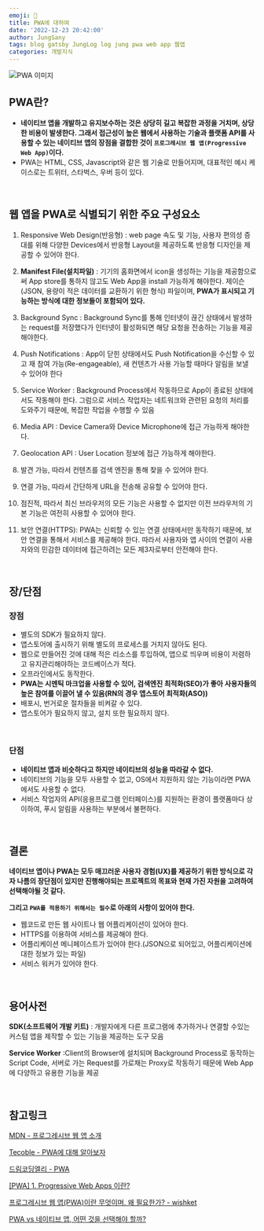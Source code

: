 ```yaml
---
emoji: 📱
title: PWA에 대하여
date: '2022-12-23 20:42:00'
author: JungSany
tags: blog gatsby JungLog log jung pwa web app 웹앱
categories: 개발지식
---
```


![PWA 이미지](https://www.weblineindia.com/assets/img/og-img/progressive-web-app-development_og.jpg)

## PWA란?

- **네이티브 앱을 개발하고 유지보수하는 것은 상당히 길고 복잡한 과정을 거치며, 상당한 비용이 발생한다. 그래서 접근성이 높은 웹에서 사용하는 기술과 플랫폼 API를 사용할 수 있는 네이티브 앱의 장점을 결합한 것이 `프로그레시브 웹 앱(Progressive Web App)`이다.**
- PWA는 HTML, CSS, Javascript와 같은 웹 기술로 만들어지며, 대표적인 예시 케이스로는 트위터, 스타벅스, 우버 등이 있다.

<br/>

## 웹 앱을 PWA로 식별되기 위한 주요 구성요소

1. Responsive Web Design(반응형) : web page 속도 및 기능, 사용자 편의성 증대를 위해 다양한 Devices에서 반응형 Layout을 제공하도록 반응형 디자인을 제공할 수 있어야 한다.

2. **Manifest File(설치파일)** : 기기의 홈화면에서 icon을 생성하는 기능을 제공함으로써 App store를 통하지 않고도 Web App을 install 가능하게 해야한다. 제이슨(JSON, 용량이 적은 데이터를 교환하기 위한 형식) 파일이며, **PWA가 표시되고 기능하는 방식에 대한 정보들이 포함되어 있다.**

3. Background Sync : Background Sync를 통해 인터넷이 끊긴 상태에서 발생하는 request를 저장했다가 인터넷이 활성화되면 해당 요청을 전송하는 기능을 제공해야한다.

4. Push Notifications : App이 닫힌 상태에서도 Push Notification을 수신할 수 있고 재 참여 가능(Re-engageable), 새 컨텐츠가 사용 가능할 때마다 알림을 보낼 수 있어야 한다

5. Service Worker : Background Process에서 작동하므로 App이 종료된 상태에서도 작동해야 한다. 그럼으로 서비스 작업자는 네트워크와 관련된 요청의 처리를 도와주기 때문에, 복잡한 작업을 수행할 수 있음

6. Media API : Device Camera와 Device Microphone에 접근 가능하게 해야한다.

7. Geolocation API : User Location 정보에 접근 가능하게 해야한다.

8. 발견 가능, 따라서 컨텐츠를 검색 엔진을 통해 찾을 수 있어야 한다.

9. 연결 가능, 따라서 간단하게 URL을 전송해 공유할 수 있어야 한다.

10. 점진적, 따라서 최신 브라우저의 모든 기능은 사용할 수 없지만 이전 브라우저의 기본 기능은 여전히 사용할 수 있어야 한다.

11. 보안 연결(HTTPS): PWA는 신뢰할 수 있는 연결 상태에서만 동작하기 때문에, 보안 연결을 통해서 서비스를 제공해야 한다. 따라서 사용자와 앱 사이의 연결이 사용자와의 민감한 데이터에 접근하려는 모든 제3자로부터 안전해야 한다.

<br/>

## 장/단점

### 장점

- 별도의 SDK가 필요하지 않다.
- 앱스토어에 출시하기 위해 별도의 프로세스를 거치지 않아도 된다.
- 웹으로 만들어진 것에 대해 적은 리소스를 투입하여, 앱으로 띄우며 비용이 저렴하고 유지관리해야하는 코드베이스가 적다.
- 오프라인에서도 동작한다.
- **PWA는 시멘틱 마크업을 사용할 수 있어, 검색엔진 최적화(SEO)가 좋아 사용자들의 높은 참여를 이끌어 낼 수 있음(RN의 경우 앱스토어 최적화(ASO))**
- 배포시, 번거로운 절차들을 비켜갈 수 있다.
- 앱스토어가 필요하지 않고, 설치 또한 필요하지 않다.

<br/>

### 단점

- **네이티브 앱과 비슷하다고 하지만 네이티브의 성능을 따라갈 수 없다.**
- 네이티브의 기능을 모두 사용할 수 없고, OS에서 지원하지 않는 기능이라면 PWA에서도 사용할 수 없다.
- 서비스 작업자의 API(응용프로그램 인터페이스)를 지원하는 환경이 플랫폼마다 상이하여, 푸시 알림을 사용하는 부분에서 불편하다.

<br/>

## 결론

**네이티브 앱이나 PWA는 모두 매끄러운 사용자 경험(UX)를 제공하기 위한 방식으로 각자 나름의 장단점이 있지만 진행해야되는 프로젝트의 목표와 현재 가진 자원을 고려하여 선택해야될 것 같다.**

**그리고 `PWA를 적용하기 위해서는 필수`로 아래의 사항이 있어야 한다.**

- 웹코드로 만든 웹 사이트나 웹 어플리케이션이 있어야 한다.
- HTTPS를 이용하여 서비스를 제공해야 한다.
- 어플리케이션 메니페이스트가 있어야 한다.(JSON으로 되어있고, 어플리케이션에 대한 정보가 있는 파일)
- 서비스 워커가 있어야 한다.

<br/>

## 용어사전

**SDK(소프트웨어 개발 키트)** : 개발자에게 다른 프로그램에 추가하거나 연결할 수있는 커스텀 앱을 제작할 수 있는 기능을 제공하는 도구 모음

**Service Worker** :Client의 Browser에 설치되며 Background Process로 동작하는 Script Code, 서버로 가는 Request를 가로채는 Proxy로 작동하기 때문에 Web App에 다양하고 유용한 기능을 제공

<br/>

## 참고링크

[MDN - 프로그레시브 웹 앱 소개](https://developer.mozilla.org/ko/docs/Web/Progressive_web_apps/Introduction)

[Tecoble - PWA에 대해 알아보자](https://tecoble.techcourse.co.kr/post/2021-08-11-progressive-web-app/)

[드림코딩엘리 - PWA](https://www.youtube.com/watch?v=FEBkne7Nyu4)

[[PWA] 1. Progressive Web Apps 이란?](https://www.happykoo.net/@happykoo/posts/173)

[프로그레시브 웹 앱(PWA)이란 무엇이며, 왜 필요한가? - wishket](https://blog.wishket.com/%ED%94%84%EB%A1%9C%EA%B7%B8%EB%A0%88%EC%8B%9C%EB%B8%8C-%EC%9B%B9-%EC%95%B1pwa%EC%9D%B4%EB%9E%80-%EB%AC%B4%EC%97%87%EC%9D%B4%EB%A9%B0-%EC%99%9C-%ED%95%84%EC%9A%94%ED%95%9C%EA%B0%80/)

[PWA vs 네이티브 앱, 어떤 것을 선택해야 할까?](https://blog.wishket.com/pwa-vs-%EB%84%A4%EC%9D%B4%ED%8B%B0%EB%B8%8C-%EC%95%B1-%EC%96%B4%EB%96%A4-%EA%B2%83%EC%9D%84-%EC%84%A0%ED%83%9D%ED%95%B4%EC%95%BC-%ED%95%A0%EA%B9%8C/)

<br/>

```toc

```

